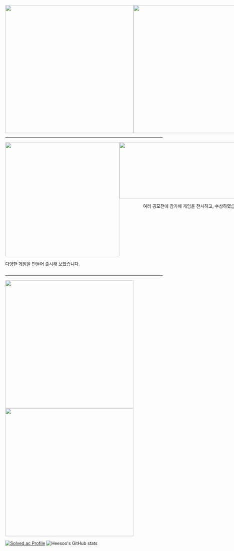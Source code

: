 <div style="display: flex; align-items: center;">
    <img width="410" src="https://cdn.discordapp.com/attachments/1004271251071717499/1218948829836214372/image.png?ex=66098590&is=65f71090&hm=f5f82eb5e6704ec49223ae02f2f0159791ede5d32d27359d6b93939d970b04dc&"> 
    <img width="410" src="https://cdn.discordapp.com/attachments/1004271251071717499/1218946027495755887/image.png?ex=660982f3&is=65f70df3&hm=f0c1afd97bb06b03bbfbe59976f204953365739a1347bab92b02b2680dfdd010&">
</div>

- - -

<div style="display: flex; justify-content: space-between;">
    <div style="flex: 1; text-align: left;">
        <img src="https://cdn.discordapp.com/attachments/1004271251071717499/1217495576891883610/cdac7905e867b2cf.jpg?ex=66043c1d&is=65f1c71d&hm=8d8096933c2cde4abac9ac3775f106cb0e334181014fdaa03858a2baaebaa977&" width=365">
        <p>다양한 게임을 만들어 출시해 보았습니다.</p>
    </div>
    <div style="flex: 1; text-align: right;">
        <img src="https://cdn.discordapp.com/attachments/1004271251071717499/1218917996173463663/1.jpg?ex=660968d8&is=65f6f3d8&hm=b044cab06f6b2ad4a44fbc812452105e6daf5d38b5338c815971fda62d83b30d&" width="400"height="180">
        <p>여러 공모전에 참가해 게임을 전시하고, 수상하였습니다.</p>
    </div>
   </div>

- - -

</a>
<a href="https://heesoo1114.notion.site/bc495e5445114a729f5578f4f88cf158?pvs=74">
    <img width="410" src="https://cdn.discordapp.com/attachments/1004271251071717499/1218937530418987048/cc677acc8e02ad4c.png?ex=66097b0a&is=65f7060a&hm=f4f589a7ca94a9ea81ba17486a14c3f69c6656c06af87962d5a7d9c1b760ade9&">
</a>

</a>
<a href="https://heesoo1114.notion.site/8212dccedc1c4fc89c22bbedc5c3edaf">
    <img width="410" src="https://cdn.discordapp.com/attachments/1004271251071717499/1218938343383896156/b5c85146d9b7e683.png?ex=66097bcb&is=65f706cb&hm=30ddc622aa1367479bfcf314620b18e5e27f97d94a2c84f17eaa1519c99b040e&">
</a>

<br/>



[![Solved.ac Profile](http://mazassumnida.wtf/api/v2/generate_badge?boj=heesoo1114)](https://solved.ac/heesoo1114/)
![Heesoo's GitHub stats](https://github-readme-stats.vercel.app/api?username=heesoo1114&show_icons=true&theme=radical)
